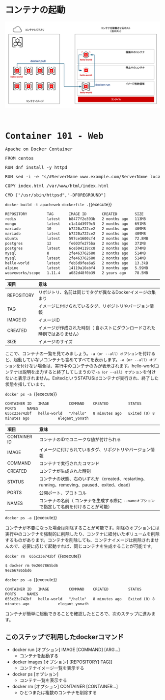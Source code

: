 # コンテナの起動


![Test Image 1](https://raw.githubusercontent.com/mayumi00/katacoda-scenarios/main/container101/images/image01.png)　

<pre class="file" data-filename="index.html" data-target="append">
<head><title>Apache on Docker Container</title></head>
<body><H1>Container 101 - Web</H1>Apache on Docker Container</body>
</pre>

<pre class="file" data-filename="Dockerfile" data-target="append">
FROM centos
</pre>

<pre class="file" data-filename="Dockerfile" data-target="append">
RUN dnf install -y httpd
</pre>

<pre class="file" data-filename="Dockerfile" data-target="append">
RUN sed -i -e "s/#ServerName www.example.com/ServerName localhost/" /etc/httpd/conf/httpd.conf
</pre>

<pre class="file" data-filename="Dockerfile" data-target="append">
COPY index.html /var/www/html/index.html
</pre>

<pre class="file" data-filename="Dockerfile" data-target="append">
CMD ["/usr/sbin/httpsd","-DFOREGROUND"]
</pre>


`docker build -t apacheweb-dockerfile .`{{execute}}
 
```text
REPOSITORY         TAG       IMAGE ID       CREATED        SIZE
redis              latest    b8477f2e393b   2 months ago   113MB
mongo              latest    c1a14d3979c5   2 months ago   691MB
mariadb            10        b7220a722ce2   2 months ago   409MB
mariadb            latest    b7220a722ce2   2 months ago   409MB
ubuntu             latest    597ce1600cf4   2 months ago   72.8MB
postgres           12        fe603fe275ba   2 months ago   371MB
postgres           latest    6ce504119cc8   2 months ago   374MB
mysql              8         2fe463762680   2 months ago   514MB
mysql              latest    2fe463762680   2 months ago   514MB
hello-world        latest    feb5d9fea6a5   2 months ago   13.3kB
alpine             latest    14119a10abf4   3 months ago   5.59MB
weaveworks/scope   1.11.4    a082d48f0b39   2 years ago    78.5MB
```
 | 項目 | 意味 | 
|:-----------|:------------|
| REPOSITORY | リポジトリ、名前は同じでタグが異なるDockerイメージの集まり | 
| TAG | イメージに付けられているタグ、リポジトリやバージョン情報 | 
| IMAGE ID | イメージID | 
| CREATED | イメージが作成された時刻（ 自ホストにダウンロードされた時刻ではありません） |
| SIZE | イメージのサイズ |

 ここで、コンテナの一覧を見てみましょう。`-a（or --all）オプション`を付けると、起動していないコンテナも含めてすべてを表示します。`-a（or --all）オプション`を付けない場合は、実行中のコンテナのみが表示されます。hello-worldコンテナは説明を出力すると終了してしまうので`-a（or --all）オプション`を付けないと表示されません。ExitedというSTATUSはコンテナが実行され、終了した状態を指しています。
 
`docker ps -a `{{execute}}

```text
CONTAINER ID   IMAGE         COMMAND    CREATED         STATUS                     PORTS     NAMES
655c23e742bf   hello-world   "/hello"   8 minutes ago   Exited (0) 8 minutes ago             elegant_yonath
 ```
 
  | 項目 | 意味 | 
|:-----------|:------------|
| CONTAINER ID | コンテナのIDでユニークな値が付けられる | 
| IMAGE | イメージに付けられているタグ、リポジトリやバージョン情報 | 
| COMMAND | コンテナで実行されたコマンド | 
| CREATED | コンテナが生成された時刻 |
| STATUS | コンテナの状態、右のいずれか（created、restarting、running、removing、paused、exited、dead） |
| PORTS | 公開ポート、プロトコル |
| NAMES | コンテナの名前（ コンテナを生成する際に `--nameオプション`で指定して名前を付けることが可能）|


`docker ps -a `{{execute}}

コンテナが不要になった場合は削除することが可能です。削除のオプションには実行中のコンテナを強制的に削除したり、コンテナに紐付いたボリュームを削除するものがあります。コンテナを削除しても、コンテナイメージは削除されませんので、必要に応じて起動すれば、同じコンテナを生成することが可能です。

`docker rm  655c23e742bf `{{execute}}

```text
$ docker rm 9e2667865bd6
9e2667865bd6
 ```
 
`docker ps -a `{{execute}}

```text
CONTAINER ID   IMAGE         COMMAND    CREATED         STATUS                     PORTS     NAMES
655c23e742bf   hello-world   "/hello"   8 minutes ago   Exited (0) 8 minutes ago             elegant_yonath
 ```
 
コンテナが簡単に起動できることを確認したところで、次のステップに進みます。



##  このステップで利用したdockerコマンド
- docker run [オプション] IMAGE [COMMAND] [ARG...]
  - コンテナを起動する
- docker images [オプション] [REPOSITORY[:TAG]]
  - コンテナイメージ一覧を表示する
- docker ps [オプション]
  - コンテナ一覧を表示する
- docker rm [オプション] CONTAINER [CONTAINER...]
  - ひとつまたは複数のコンテナを削除する



 